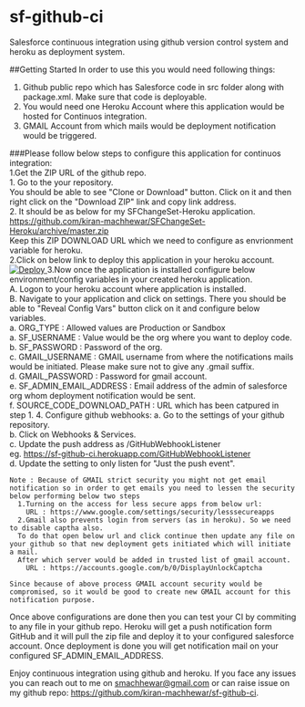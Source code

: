 # sf-github-ci
Salesforce continuous integration using github version control system and heroku as deployment system.

##Getting Started
In order to use this you would need following things:  
  1. Github public repo which has Salesforce code in src folder along with package.xml. Make sure that code is deployable.  
  2. You would need one Heroku Account where this application would be hosted for Continuos integration.  
  3. GMAIL Account from which mails would be deployment notification would be triggered.  

###Please follow below steps to configure this application for continuos integration:  
  1.Get the ZIP URL of the github repo.  
    1. Go to the your repository.  
      You should be able to see "Clone or Download" button. Click on it and then right click on the "Download ZIP" link and copy link address.  
    2. It should be as below for my SFChangeSet-Heroku application.  
      https://github.com/kiran-machhewar/SFChangeSet-Heroku/archive/master.zip  
      Keep this ZIP DOWNLOAD URL which we need to configure as envrionment variable for heroku.  
  2.Click on below link to deploy this application in your heroku account.  
    <a href="https://www.heroku.com/deploy/?template=https://github.com/kiran-machhewar/sf-github-ci">
      <img src="https://www.herokucdn.com/deploy/button.svg" alt="Deploy">
    </a>
  3.Now once the application is installed configure below environment/config variables in your created heroku application.  
    A. Logon to your heroku account where application is installed.  
    B. Navigate to your application and click on settings. There you should be able to "Reveal Config Vars" button click on it and configure below variables.  
      a. ORG_TYPE : Allowed values are Production or Sandbox  
      a. SF_USERNAME : Value would be the org where you want to deploy code.  
      b. SF_PASSWORD : Password of the org.  
      c. GMAIL_USERNAME : GMAIL username from where the notifications mails would be initiated. Please make sure not to give any .gmail suffix.  
      d. GMAIL_PASSWORD : Password for gmail account.  
      e. SF_ADMIN_EMAIL_ADDRESS : Email address of the admin of salesforce org whom deployment notification would be sent.  
      f. SOURCE_CODE_DOWNLOAD_PATH : URL which has been catpured in step 1.
  4. Configure github webhooks:
    a. Go to the settings of your github repository.  
    b. Click on Webhooks & Services.    
    c. Update the push address as <your-heroku-app-main-address>/GitHubWebhookListener  
      eg. https://sf-github-ci.herokuapp.com/GitHubWebhookListener  
    d. Update the setting to only listen for "Just the push event".  
```
Note : Because of GMAIL strict security you might not get email notification so in order to get emails you need to lessen the security below performing below two steps  
  1.Turning on the access for less secure apps from below url:  
    URL : https://www.google.com/settings/security/lesssecureapps  
  2.Gmail also prevents login from servers (as in heroku). So we need to disable captha also.  
  To do that open below url and click continue then update any file on your github so that new deployment gets initiated which will initiate a mail.  
  After which server would be added in trusted list of gmail account.  
    URL : https://accounts.google.com/b/0/DisplayUnlockCaptcha 

Since because of above process GMAIL account security would be compromised, so it would be good to create new GMAIL account for this notification purpose.
```
 
Once above configurations are done then you can test your CI by commiting to any file in your github repo. Heroku will get a push notification form GitHub and it will pull the zip file and deploy it to your configured salesforce account. Once deployment is done you will get notification mail on your configured SF_ADMIN_EMAIL_ADDRESS.
  
Enjoy continuous integration using github and heroku. If you face any issues you can reach out to me on smachhewar@gmail.com or can raise issue on my github repo: https://github.com/kiran-machhewar/sf-github-ci.



